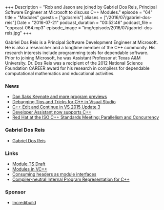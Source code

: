 +++
Description = "Rob and Jason are joined by Gabriel Dos Reis, Principal Software Engineer at Microsoft to discuss C++ Modules."
episode = "64"
title = "Modules"
guests = ["gdosreis"]
aliases = ["/2016/07/gabriel-dos-reis"]
Date = "2016-07-21"
podcast_duration = "00:52:46"
podcast_file = "cppcast-064.mp3"
episode_image = "img/episode/2016/07/gabriel-dos-reis.jpg"
+++

Gabriel Dos Reis is a Principal Software Development Engineer at Microsoft. He is also a researcher and a longtime member of the C++ community.  His research interests include programming tools for dependable software. Prior to joining Microsoft, he was Assistant Professor at Texas A&M University.  Dr. Dos Reis was a recipient of the 2012 National Science Foundation CAREER award for his research in compilers for dependable computational mathematics and educational activities.

### News ###

 - [Dan Saks Keynote and more program previews](http://cppcon.org/dan-saks-keynote-preview-embedded-coroutines-and-accelerators-2016/)
 - [Debugging Tips and Tricks for C++ in Visual Studio](https://blogs.msdn.microsoft.com/vcblog/2016/07/11/debugging-tips-and-tricks-for-c-in-visual-studio/)
 - [C++ Edit and Continue in VS 2015 Update 3](https://blogs.msdn.microsoft.com/vcblog/2016/07/01/c-edit-and-continue-in-visual-studio-2015-update-3/)
 - [Developer Assistant now supports C++](https://blogs.msdn.microsoft.com/visualstudio/2016/07/13/developer-assistant-supports-cpp/)
 - [Red Hat at the ISO C++ Standards Meeting: Parallelism and Concurrency](http://developerblog.redhat.com/2016/07/15/red-hat-at-the-iso-c-standards-meeting-june-2016-oulu-parallelism-and-concurrency/)
 
### Gabriel Dos Reis ###

 - [Gabriel Dos Reis](http://www.axiomatics.org/~gdr/)
 
### Links ###

 - [Module TS Draft](http://www.open-std.org/jtc1/sc22/wg21/docs/papers/2016/p0142r0.pdf)
 - [Modules in VC++](https://blogs.msdn.microsoft.com/vcblog/2015/12/03/c-modules-in-vs-2015-update-1/)
 - [Consuming headers as module interfaces](https://channel9.msdn.com/Shows/C9-GoingNative/GoingNative-46-Why-you-should-be-Using-Cpp-Modules) 
 - [Compiler-neutral Internal Program Representation for C++](https://github.com/GabrielDosReis/ipr)

### Sponsor ###

- [Incredibuild](https://www.incredibuild.com/cppoffer)

